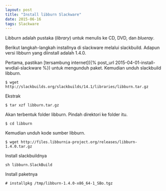 ```yaml
---
layout: post
title: "Install libburn Slackware"
date: 2015-06-16
tags: Slackware
---
```

Libburn adalah pustaka (_library_) untuk menulis ke CD, DVD, dan _blueray_.

Berikut langkah-langkah installnya di slackware melalui slackbuild. Adapun versi libburn yang diinstall adalah 1.4.0.

Pertama, pastikan [tersambung internet]({% post_url 2015-04-01-install-wvdial-slackware %}) untuk mengunduh paket. Kemudian unduh slackbuild libburn.
```
$ wget http://slackbuilds.org/slackbuilds/14.1/libraries/libburn.tar.gz
```
Ekstrak
```
$ tar xzf libburn.tar.gz
```
Akan terbentuk folder libburn. Pindah direktori ke folder itu.
```
$ cd libburn
```
Kemudian unduh kode sumber libburn.
```
$ wget http://files.libburnia-project.org/releases/libburn-1.4.0.tar.gz
```
Install slackbuildnya
```
sh libburn.SlackBuild
```
Install paketnya
```
# installpkg /tmp/libburn-1.4.0-x86_64-1_SBo.tgz
```
